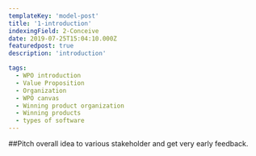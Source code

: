 ```yaml
---
templateKey: 'model-post'
title: '1-introduction'
indexingField: 2-Conceive
date: 2019-07-25T15:04:10.000Z
featuredpost: true
description: 'introduction'

tags:
  - WPO introduction
  - Value Proposition
  - Organization
  - WPO canvas
  - Winning product organization
  - Winning products
  - types of software
---
```


##Pitch overall idea to various stakeholder and get very early feedback.